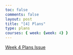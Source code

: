 ```yaml
---
toc: false
comments: false
layout: post
title: "[4] Plans"
type: plans
courses: { week: {week: 4} }
---
```


[Week 4 Plans Issue](https://github.com/XavierTho/xavier/issues/5)